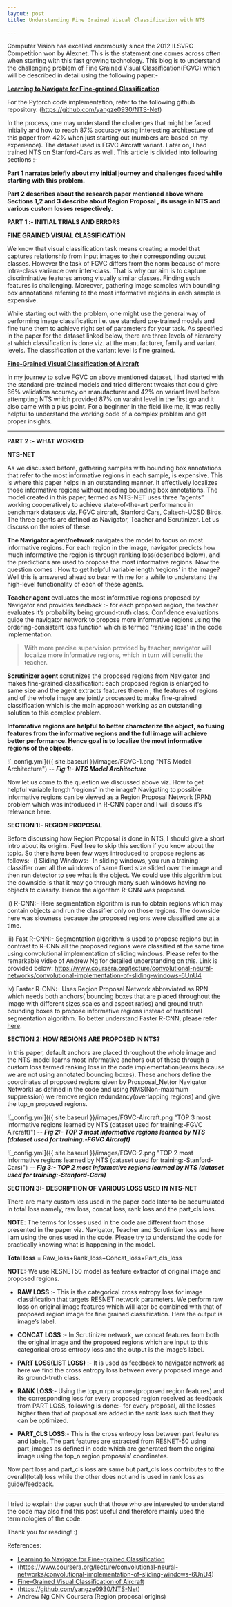 ```yaml
---
layout: post
title: Understanding Fine Grained Visual Classification with NTS

---
```

Computer Vision has excelled enormously since the 2012 ILSVRC Competition won by Alexnet. This is the statement one comes across often when starting with this fast growing technology. This blog is to understand the challenging problem of Fine Grained Visual Classification(FGVC) which will be described in detail using the following paper:- 

[**Learning to Navigate for Fine-grained Classification**](https://arxiv.org/abs/1809.00287)

For the Pytorch code implementation, refer to the following github repository.
(https://github.com/yangze0930/NTS-Net)

In the process, one may understand the challenges that might be faced initially and how to reach 87% accuracy using interesting architecture of this paper from 42% when just starting out (numbers are based on my experience). The dataset used is FGVC Aircraft variant. Later on, I had trained NTS on Stanford-Cars as well.
This article is divided into following sections :-

**Part 1 narrates briefly about my initial journey and challenges faced while starting with this problem.**

**Part 2 describes about the research paper mentioned above where Sections 1,2 and 3 describe about Region Proposal , its usage in NTS and various custom losses respectively.**

**PART 1 :- INITIAL TRIALS AND ERRORS**

**FINE GRAINED VISUAL CLASSIFICATION**

We know that visual classification task means creating a model that captures relationship from input images to their corresponding output classes. However the task of FGVC differs from the norm because of more intra-class variance over inter-class. That is why our aim is to capture discriminative features among visually similar classes. Finding such features is challenging. Moreover, gathering image samples with bounding box annotations referring to the most informative regions in each sample is expensive.

While starting out with the problem, one might use the general way of performing image classification i.e. use standard pre-trained models and fine tune them to achieve right set of parameters for your task. As specified in the paper for the dataset linked below, there are three levels of hierarchy at which classification is done viz. at the manufacturer, family and variant levels. The classification at the variant level is fine grained.

[**Fine-Grained Visual Classification of Aircraft**](https://arxiv.org/abs/1306.5151)

In my journey to solve FGVC on above mentioned dataset, I had started with the standard pre-trained models and tried different tweaks that could give 66% validation accuracy on manufacturer and 42% on variant level before attempting NTS which provided 87% on varaint level in the first go and it also came with a plus point. For a beginner in the field like me, it was really helpful to understand the working code of a complex problem and get proper insights.

----


**PART 2 :- WHAT WORKED**

**NTS-NET**

As we discussed before, gathering samples with bounding box annotations that refer to the most informative regions in each sample, is expensive. This is where this paper helps in an outstanding manner. It effectively localizes those informative regions without needing bounding box annotations.
The model created in this paper, termed as NTS-NET uses three “agents” working cooperatively to achieve state-of-the-art performance in benchmark datasets viz. FGVC aircraft, Stanford Cars, Caltech-UCSD Birds.
The three agents are defined as Navigator, Teacher and Scrutinizer. Let us discuss on the roles of these.

**The Navigator agent/network** navigates the model to focus on most informative regions. For each region in the image, navigator predicts how much informative the region is through ranking loss(described below), and the predictions are used to propose the most informative regions. Now the question comes : How to get helpful variable length ‘regions’ in the image? Well this is answered ahead so bear with me for a while to understand the high-level functionality of each of these agents.

**Teacher agent** evaluates the most informative regions proposed by Navigator and provides feedback :- for each proposed region, the teacher evaluates it’s probability being ground-truth class. Confidence evaluations guide the navigator network to propose more informative regions using the ordering-consistent loss function which is termed ‘ranking loss’ in the code implementation.

> With more precise supervision provided by teacher, navigator will localize more informative regions, which in turn will benefit the  teacher.

**Scrutinizer agent** scrutinizes the proposed regions from Navigator and makes fine-grained classification: each proposed region is enlarged to same size and the agent extracts features therein ; the features of regions and of the whole image are jointly processed to make fine-grained classification which is the main approach working as an outstanding solution to this complex problem.

**Informative regions are helpful to better characterize the object, so fusing features from the informative regions and the full image will achieve better performance.
Hence goal is to localize the most informative regions of the objects.**

![_config.yml]({{ site.baseurl }}/images/FGVC-1.png "NTS Model Architecture")
                    -- **_Fig 1:- NTS Model Architecture_**

Now let us come to the question we discussed above viz. How to get helpful variable length ‘regions’ in the image? Navigating to possible informative regions can be viewed as a Region Proposal Network (RPN) problem which was introduced in R-CNN paper and I will discuss it’s relevance here.

**SECTION 1:- REGION PROPOSAL**

Before discussing how Region Proposal is done in NTS, I should give a short intro about its origins. Feel free to skip this section if you know about the topic.
So there have been few ways introduced to propose regions as follows:-
i) Sliding Windows:- In sliding windows, you run a training classifier over all the windows of same fixed size slided over the image and then run detector to see what is the object. We could use this algorithm but the downside is that it may go through many such windows having no objects to classify. Hence the algorithm R-CNN was proposed.

ii) R-CNN:- Here segmentation algorithm is run to obtain regions which may contain objects and run the classifier only on those regions. The downside here was slowness because the proposed regions were classified one at a time.

iii) Fast R-CNN:- Segmentation algorithm is used to propose regions but in contrast to R-CNN all the proposed regions were classified at the same time using convolutional implementation of sliding windows. Please refer to the remarkable video of Andrew Ng for detailed understanding on this. Link is provided below:
<https://www.coursera.org/lecture/convolutional-neural-networks/convolutional-implementation-of-sliding-windows-6UnU4>

iv) Faster R-CNN:- Uses Region Proposal Network abbreviated as RPN which needs both anchors( bounding boxes that are placed throughout the image with different sizes,scales and aspect ratios) and ground truth bounding boxes to propose informative regions instead of traditional segmentation algorithm. To better understand Faster R-CNN, please refer [here](https://medium.com/@smallfishbigsea/faster-r-cnn-explained-864d4fb7e3f8).

**SECTION 2: HOW REGIONS ARE PROPOSED IN NTS?**

In this paper, default anchors are placed throughout the whole image and the NTS-model learns most informative anchors out of these through a custom loss termed ranking loss in the code implementation(learns because we are not using annotated bounding boxes). These anchors define the coordinates of proposed regions given by Prosposal_Net(or Navigator Network) as defined in the code and using NMS(Non-maximum suppression) we remove region redundancy(overlapping regions) and give the top_n proposed regions.

![_config.yml]({{ site.baseurl }}/images/FGVC-Aircraft.png "TOP 3 most informative regions learned by NTS (dataset used for training:-FGVC Aircraft)")
                   -- **_Fig 2:- TOP 3 most informative regions learned by NTS (dataset used for training:-FGVC Aircraft)_**


![_config.yml]({{ site.baseurl }}/images/FGVC-2.png "TOP 2 most informative regions learned by NTS (dataset used for training:-Stanford-Cars)")
                    -- **_Fig 3:- TOP 2 most informative regions learned by NTS (dataset used for training:-Stanford-Cars)_**



**SECTION 3:- DESCRIPTION OF VARIOUS LOSS USED IN NTS-NET**

There are many custom loss used in the paper code later to be accumulated in total loss namely, raw loss, concat loss, rank loss and the part_cls loss.

**NOTE**: The terms for losses used in the code are different from those presented in the paper viz. Navigator, Teacher and Scrutinizer loss and here i am using the ones used in the code. Please try to understand the code for practically knowing what is happening in the model.

**Total loss** = Raw_loss+Rank_loss+Concat_loss+Part_cls_loss

**NOTE**:-We use RESNET50 model as feature extractor of original image and proposed regions.

* **RAW LOSS** :- This is the categorical cross entropy loss for image classification that targets RESNET network parameters. We perform raw loss on original image features which will later be combined with that of proposed region image for fine grained classification. Here the output is image’s label.

* **CONCAT LOSS** :- In Scrutinizer network, we concat features from both the original image and the proposed regions which are input to this categorical cross entropy loss and the output is the image’s label.

* **PART LOSS(LIST LOSS)** :- It is used as feedback to navigator network as here we find the cross entropy loss between every proposed image and its ground-truth class.

* **RANK LOSS**:- Using the top_n rpn scores(proposed region features) and the corresponding loss for every proposed region received as feedback from PART LOSS, following is done:- for every proposal, all the losses higher than that of proposal are added in the rank loss such that they can be optimized.

* **PART_CLS LOSS**:- This is the cross entropy loss between part features and labels. The part features are extracted from RESNET-50 using part_images as defined in code which are generated from the original image using the top_n region proposals’ coordinates.

Now part loss and part_cls loss are same but part_cls loss contributes to the overall(total) loss while the other does not and is used in rank loss as guide/feedback.

----

I tried to explain the paper such that those who are interested to understand the code may also find this post useful and therefore mainly used the terminologies of the code.

Thank you for reading! :)

References:

* [Learning to Navigate for Fine-grained Classiﬁcation](https://arxiv.org/pdf/1809.00287.pdf)
* (https://www.coursera.org/lecture/convolutional-neural-networks/convolutional-implementation-of-sliding-windows-6UnU4)
* [Fine-Grained Visual Classification of Aircraft](https://arxiv.org/abs/1306.5151)
* (https://github.com/yangze0930/NTS-Net)
* Andrew Ng CNN Coursera (Region proposal origins)

